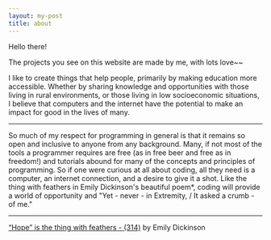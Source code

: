 ```yaml
---
layout: my-post
title: about
---
```


Hello there! 

The projects you see on this website are made by me, with lots love~~

I like to create things that help people, primarily by making education more accessible. Whether by sharing knowledge and opportunities with those living in rural environments, or those living in low socioeconomic situations, I believe that computers and the internet have the potential to make an impact for good in the lives of many.  

---

So much of my respect for programming in general is that it remains so open and inclusive to anyone from any background. Many, if not most of the tools a programmer requires are free (as in free beer and free as in freedom!) and tutorials abound for many of the concepts and principles of programming. So if one were curious at all about coding, all they need is a computer, an internet connection, and a desire to give it a shot. Like the thing with feathers in Emily Dickinson's beautiful poem*, coding will provide a world of opportunity and "Yet - never - in Extremity, / It asked a crumb - of me."


---

[“Hope” is the thing with feathers - (314)](*https://www.poetryfoundation.org/poems-and-poets/poems/detail/42889)
by Emily Dickinson
